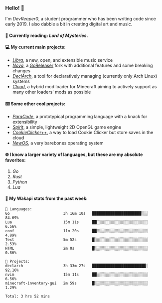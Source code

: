 ### Hello! 👋

I'm _DevReaper0_, a student programmer who has been writing code since early 2019. I also dabble a bit in creating digital art and music.

#### 📖 Currently reading: *Lord of Mysteries*.

#### 💻 My current main projects:

-   _[Libra](https://github.com/LibraMusic)_, a new, open, and extensible music service
-   _[Nova](https://github.com/LibraMusic/Nova)_, a [GoReleaser](https://github.com/goreleaser/goreleaser) fork with additional features and some breaking changes
-   _[DeclArch](https://github.com/DevReaper0/declarch)_, a tool for declaratively managing (currently only Arch Linux) systems
-   _[Cloud](https://github.com/CloudLoaderMC/CloudLoader)_, a hybrid mod loader for Minecraft aiming to actively support as many other loaders' mods as possible

#### ⌨️ Some other cool projects:

-   _[ParaCode](https://github.com/ParaCodeLang/ParaCode)_, a prototypical programming language with a knack for extensibility
-   _[Spirit](https://gitlab.com/DevReaper0/SpiritEngine)_, a simple, lightweight 2D OpenGL game engine
-   _[CookieClicker++](https://github.com/DevReaper0/CookieClickerPlusPlus)_, a way to load Cookie Clicker but store saves in the cloud
-   _[NewOS](https://github.com/DevReaper0/NewOS)_, a very barebones operating system

#### 🌐 I know a larger variety of languages, but these are my absolute favorites:

1. _Go_
2. _Rust_
3. _Python_
4. _Lua_

#### 📡 My Wakapi stats from the past week:

```text
💾 Languages:
Go                        3h 16m 10s   ██████████████████████░░░  84.69%
Lua                       15m 11s      ██░░░░░░░░░░░░░░░░░░░░░░░  6.56%
conf                      11m 20s      ██░░░░░░░░░░░░░░░░░░░░░░░  4.89%
Text                      5m 52s       █░░░░░░░░░░░░░░░░░░░░░░░░  2.53%
HTML                      2m 0s        █░░░░░░░░░░░░░░░░░░░░░░░░  0.86%

💼 Projects:
declarch                  3h 33m 27s   ████████████████████████░  92.16%
nvim                      15m 11s      ██░░░░░░░░░░░░░░░░░░░░░░░  6.56%
minecraft-inventory-gui   2m 59s       █░░░░░░░░░░░░░░░░░░░░░░░░  1.29%

Total: 3 hrs 52 mins
```
